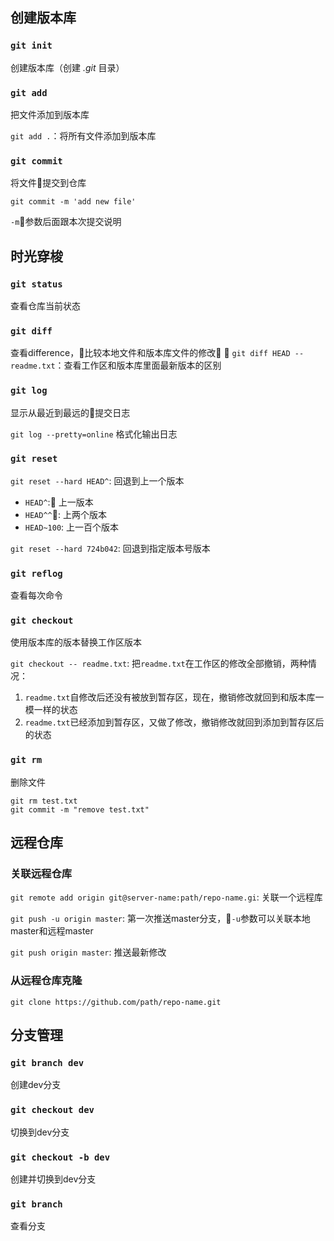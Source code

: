 ## 创建版本库

### `git init`

创建版本库（创建 *.git* 目录）

### `git add`

把文件添加到版本库

`git add .`：将所有文件添加到版本库

### `git commit`

将文件提交到仓库

`git commit -m 'add new file'`

`-m`参数后面跟本次提交说明

## 时光穿梭

### `git status`

查看仓库当前状态

### `git diff`

查看difference，比较本地文件和版本库文件的修改

`git diff HEAD -- readme.txt`：查看工作区和版本库里面最新版本的区别

### `git log`

显示从最近到最远的提交日志

`git log --pretty=online` 格式化输出日志

### `git reset`

`git reset --hard HEAD^`: 回退到上一个版本

- `HEAD^`: 上一版本
- `HEAD^^`: 上两个版本
- `HEAD~100`: 上一百个版本

`git reset --hard 724b042`: 回退到指定版本号版本

### `git reflog`

查看每次命令

### `git checkout`

使用版本库的版本替换工作区版本

`git checkout -- readme.txt`: 把`readme.txt`在工作区的修改全部撤销，两种情况：

1. `readme.txt`自修改后还没有被放到暂存区，现在，撤销修改就回到和版本库一模一样的状态
2. `readme.txt`已经添加到暂存区，又做了修改，撤销修改就回到添加到暂存区后的状态

### `git rm`

删除文件

```shell
git rm test.txt
git commit -m "remove test.txt"
```

## 远程仓库

### 关联远程仓库

`git remote add origin git@server-name:path/repo-name.gi`: 关联一个远程库

`git push -u origin master`: 第一次推送master分支，`-u`参数可以关联本地master和远程master

`git push origin master`: 推送最新修改

### 从远程仓库克隆

`git clone https://github.com/path/repo-name.git`

## 分支管理

### `git branch dev`

创建dev分支

### `git checkout dev`

切换到dev分支

### `git checkout -b dev`

创建并切换到dev分支

### `git branch`

查看分支
